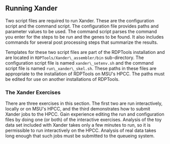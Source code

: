 ## Running Xander

Two script files are required to run Xander. These are the configuration script and the command script. The configuration file provides paths and parameter values to be used. The command script parses the command you enter for the steps to be run and the genes to be found. It also includes commands for several post processing steps that summarize the results.

Templates for these two script files are part of the RDPTools installation and are located in `RDPTools/Xander\_assembler/bin` sub-directory. The configuration script file is named `xander\_setenv.sh` and the command script file is named `run\_xander\_skel.sh`. These paths in these files are appropriate to the installation of RDPTools on MSU's HPCC. The paths must be edited for use on another installations of RDPTools.

### The Xander Exercises

There are three exercises in this section. The first two are run interactively, locally or on MSU's HPCC, and the third demonstrates how to submit Xander jobs to the HPCC. Gain experience editing the run and configuration files by doing one (or both) of the interactive exercises. Analysis of the toy data set included with Xander takes only a few minutes to run, so it is permissible to run interactively on the HPCC. Analysis of real data takes long enough that such jobs must be submitted to the queueing system.

